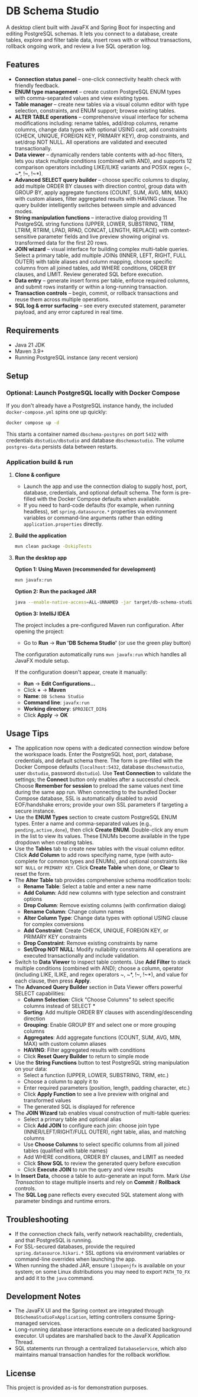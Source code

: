 # DB Schema Studio

A desktop client built with JavaFX and Spring Boot for inspecting and editing PostgreSQL schemas. It lets you connect to a database, create tables, explore and filter table data, insert rows with or without transactions, rollback ongoing work, and review a live SQL operation log.

## Features

- **Connection status panel** – one-click connectivity health check with friendly feedback.
- **ENUM type management** – create custom PostgreSQL ENUM types with comma-separated values and view existing types.
- **Table manager** – create new tables via a visual column editor with type selection, constraints, and ENUM support; browse existing tables.
- **ALTER TABLE operations** – comprehensive visual interface for schema modifications including: rename tables, add/drop columns, rename columns, change data types with optional USING cast, add constraints (CHECK, UNIQUE, FOREIGN KEY, PRIMARY KEY), drop constraints, and set/drop NOT NULL. All operations are validated and executed transactionally.
- **Data viewer** – dynamically renders table contents with ad-hoc filters, lets you stack multiple conditions (combined with AND), and supports 12 comparison operators including LIKE/ILIKE variants and POSIX regex (~, ~*, !~, !~*).
- **Advanced SELECT query builder** – choose specific columns to display, add multiple ORDER BY clauses with direction control, group data with GROUP BY, apply aggregate functions (COUNT, SUM, AVG, MIN, MAX) with custom aliases, filter aggregated results with HAVING clause. The query builder intelligently switches between simple and advanced modes.
- **String manipulation functions** – interactive dialog providing 11 PostgreSQL string functions (UPPER, LOWER, SUBSTRING, TRIM, LTRIM, RTRIM, LPAD, RPAD, CONCAT, LENGTH, REPLACE) with context-sensitive parameter fields and live preview showing original vs. transformed data for the first 20 rows.
- **JOIN wizard** – visual interface for building complex multi-table queries. Select a primary table, add multiple JOINs (INNER, LEFT, RIGHT, FULL OUTER) with table aliases and column mapping, choose specific columns from all joined tables, add WHERE conditions, ORDER BY clauses, and LIMIT. Review generated SQL before execution.
- **Data entry** – generate insert forms per table, enforce required columns, and submit rows instantly or within a long-running transaction.
- **Transaction controls** – begin, commit, or rollback transactions and reuse them across multiple operations.
- **SQL log & error surfacing** – see every executed statement, parameter payload, and any error captured in real time.

## Requirements

- Java 21 JDK
- Maven 3.9+
- Running PostgreSQL instance (any recent version)

## Setup

### Optional: Launch PostgreSQL locally with Docker Compose

If you don't already have a PostgreSQL instance handy, the included `docker-compose.yml` spins one up quickly:

```bash
docker compose up -d
```

This starts a container named `dbschema-postgres` on port `5432` with credentials `dbstudio/dbstudio` and database `dbschemastudio`. The volume `postgres-data` persists data between restarts.

### Application build & run

1. **Clone & configure**
   - Launch the app and use the connection dialog to supply host, port, database, credentials, and optional default schema. The form is pre-filled with the Docker Compose defaults when available.
   - If you need to hard-code defaults (for example, when running headless), set `spring.datasource.*` properties via environment variables or command-line arguments rather than editing `application.properties` directly.

2. **Build the application**
   ```bash
   mvn clean package -DskipTests
   ```

3. **Run the desktop app**

   **Option 1: Using Maven (recommended for development)**
   ```bash
   mvn javafx:run
   ```

   **Option 2: Run the packaged JAR**
   ```bash
   java --enable-native-access=ALL-UNNAMED -jar target/db-schema-studio-0.0.1-SNAPSHOT.jar
   ```

   **Option 3: IntelliJ IDEA**
   
   The project includes a pre-configured Maven run configuration. After opening the project:
   - Go to **Run** → **Run 'DB Schema Studio'** (or use the green play button)
   
   The configuration automatically runs `mvn javafx:run` which handles all JavaFX module setup.
   
   If the configuration doesn't appear, create it manually:
   - **Run** → **Edit Configurations...**
   - Click **+** → **Maven**
   - **Name**: `DB Schema Studio`
   - **Command line**: `javafx:run`
   - **Working directory**: `$PROJECT_DIR$`
   - Click **Apply** → **OK**

## Usage Tips

- The application now opens with a dedicated connection window before the workspace loads. Enter the PostgreSQL host, port, database, credentials, and default schema there. The form is pre-filled with the Docker Compose defaults (`localhost:5432`, database `dbschemastudio`, user `dbstudio`, password `dbstudio`). Use **Test Connection** to validate the settings; the **Connect** button only enables after a successful check. Choose **Remember for session** to preload the same values next time during the same app run. When connecting to the bundled Docker Compose database, SSL is automatically disabled to avoid EOF/handshake errors; provide your own SSL parameters if targeting a secure instance.
- Use the **ENUM Types** section to create custom PostgreSQL ENUM types. Enter a name and comma-separated values (e.g., `pending,active,done`), then click **Create ENUM**. Double-click any enum in the list to view its values. These ENUMs become available in the type dropdown when creating tables.
- Use the **Tables** tab to create new tables with the visual column editor. Click **Add Column** to add rows specifying name, type (with auto-complete for common types and ENUMs), and optional constraints like `NOT NULL` or `PRIMARY KEY`. Click **Create Table** when done, or **Clear** to reset the form.
- The **Alter Table** tab provides comprehensive schema modification tools:
  - **Rename Table**: Select a table and enter a new name
  - **Add Column**: Add new columns with type selection and constraint options
  - **Drop Column**: Remove existing columns (with confirmation dialog)
  - **Rename Column**: Change column names
  - **Alter Column Type**: Change data types with optional USING clause for complex conversions
  - **Add Constraint**: Create CHECK, UNIQUE, FOREIGN KEY, or PRIMARY KEY constraints
  - **Drop Constraint**: Remove existing constraints by name
  - **Set/Drop NOT NULL**: Modify nullability constraints
  All operations are executed transactionally and include validation.
- Switch to **Data Viewer** to inspect table contents. Use **Add Filter** to stack multiple conditions (combined with AND); choose a column, operator (including LIKE, ILIKE, and regex operators ~, ~*, !~, !~*), and value for each clause, then press **Apply**.
- The **Advanced Query Builder** section in Data Viewer offers powerful SELECT capabilities:
  - **Column Selection**: Click "Choose Columns" to select specific columns instead of SELECT *
  - **Sorting**: Add multiple ORDER BY clauses with ascending/descending direction
  - **Grouping**: Enable GROUP BY and select one or more grouping columns
  - **Aggregates**: Add aggregate functions (COUNT, SUM, AVG, MIN, MAX) with custom column aliases
  - **HAVING**: Filter aggregated results with conditions
  - Click **Reset Query Builder** to return to simple mode
- Use the **String Functions** button to test PostgreSQL string manipulation on your data:
  - Select a function (UPPER, LOWER, SUBSTRING, TRIM, etc.)
  - Choose a column to apply it to
  - Enter required parameters (position, length, padding character, etc.)
  - Click **Apply Function** to see a live preview with original and transformed values
  - The generated SQL is displayed for reference
- The **JOIN Wizard** tab enables visual construction of multi-table queries:
  - Select a primary table and optional alias
  - Click **Add JOIN** to configure each join: choose join type (INNER/LEFT/RIGHT/FULL OUTER), right table, alias, and matching columns
  - Use **Choose Columns** to select specific columns from all joined tables (qualified with table names)
  - Add WHERE conditions, ORDER BY clauses, and LIMIT as needed
  - Click **Show SQL** to review the generated query before execution
  - Click **Execute JOIN** to run the query and view results
- In **Insert Data**, choose a table to auto-generate an input form. Mark *Use Transaction* to stage multiple inserts and rely on **Commit** / **Rollback** controls.
- The **SQL Log** pane reflects every executed SQL statement along with parameter bindings and runtime errors.

## Troubleshooting

- If the connection check fails, verify network reachability, credentials, and that PostgreSQL is running.
- For SSL-secured databases, provide the required `spring.datasource.hikari.*` SSL options via environment variables or command-line overrides when launching the app.
- When running the shaded JAR, ensure `libopenjfx` is available on your system; on some Linux distributions you may need to export `PATH_TO_FX` and add it to the `java` command.

## Development Notes

- The JavaFX UI and the Spring context are integrated through `DbSchemaStudioFxApplication`, letting controllers consume Spring-managed services.
- Long-running database interactions execute on a dedicated background executor. UI updates are marshalled back to the JavaFX Application Thread.
- SQL statements run through a centralized `DatabaseService`, which also maintains manual transaction handles for the rollback workflow.

## License

This project is provided as-is for demonstration purposes.
